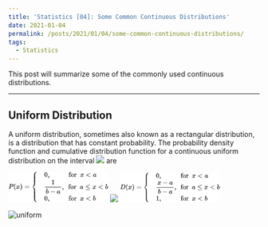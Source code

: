 ```yaml
---
title: 'Statistics [04]: Some Common Continuous Distributions'
date: 2021-01-04
permalink: /posts/2021/01/04/some-common-continuous-distributions/
tags:
  - Statistics
---
```


This post will summarize some of the commonly used continuous distributions.

---
## Uniform Distribution
A uniform distribution, sometimes also known as a rectangular distribution, is a distribution that has constant probability. The probability density function and cumulative distribution function for a continuous uniform distribution on the interval <img src="https://render.githubusercontent.com/render/math?math=[a, b]"> are

<img src="/images/statistics/Uniform1.png" width="200"/>

<img src="https://render.githubusercontent.com/render/math?math=P(n) = p^n(1-p)^{1-n}">

<img src="/images/statistics/Uniform2.png" width="200"/>

![uniform](https://mathworld.wolfram.com/images/eps-svg/UniformDistribution_651.svg)
